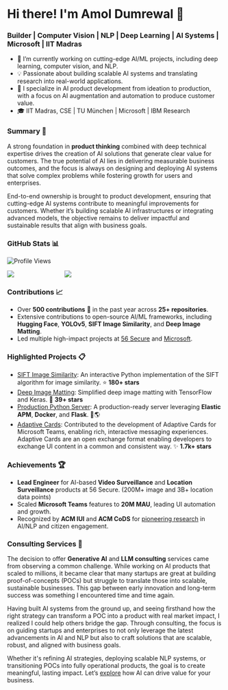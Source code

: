 # Hi there! I'm Amol Dumrewal 👋

### Builder | Computer Vision | NLP | Deep Learning | AI Systems | Microsoft | IIT Madras

- 🔭 I’m currently working on cutting-edge AI/ML projects, including deep learning, computer vision, and NLP.
- 💡 Passionate about building scalable AI systems and translating research into real-world applications.
- 🌱 I specialize in AI product development from ideation to production, with a focus on AI augmentation and automation to produce customer value.
- 🎓 IIT Madras, CSE | TU München | Microsoft | IBM Research

### Summary 🚀

A strong foundation in **product thinking** combined with deep technical expertise drives the creation of AI solutions that generate clear value for customers. The true potential of AI lies in delivering measurable business outcomes, and the focus is always on designing and deploying AI systems that solve complex problems while fostering growth for users and enterprises.

End-to-end ownership is brought to product development, ensuring that cutting-edge AI systems contribute to meaningful improvements for customers. Whether it’s building scalable AI infrastructures or integrating advanced models, the objective remains to deliver impactful and sustainable results that align with business goals.

### GitHub Stats 📊

![Profile Views](https://hits.sh/github.com/adumrewal.svg?style=for-the-badge&extraCount=1616&label=PROFILE+VIEWS&color=red&labelColor=black)

<div style="display: flex; justify-content: space-between;">
  <img src="https://github-readme-stats.vercel.app/api?username=adumrewal&show_icons=true&hide=issues,prs,contribs&show=prs_merged_percentage&hide_rank=true&include_all_commits=true&private=true&theme=radical" />
  <img src="https://github-readme-stats.vercel.app/api/top-langs/?username=adumrewal&layout=compact&theme=radical" />
  <img src=""/>
  <img src=""/>
  <img src=""/>
</div>


### Contributions 📈

- Over **500 contributions** 🚀 in the past year across **25+ repositories**.
- Extensive contributions to open-source AI/ML frameworks, including **Hugging Face**, **YOLOv5**, **SIFT Image Similarity**, and **Deep Image Matting**.
- Led multiple high-impact projects at [56 Secure](https://www.56secure.com/) and [Microsoft](https://www.microsoft.com/en-us/microsoft-teams).

### Highlighted Projects 📋

- [SIFT Image Similarity](https://github.com/adumrewal/SIFTImageSimilarity): An interactive Python implementation of the SIFT algorithm for image similarity. ⭐ **180+ stars**
- [Deep Image Matting](https://github.com/adumrewal/imageMatting): Simplified deep image matting with TensorFlow and Keras. 🚀 **39+ stars**
- [Production Python Server](https://github.com/adumrewal/python-production-server): A production-ready server leveraging **Elastic APM**, **Docker**, and **Flask**. 🔧🌎
- [Adaptive Cards](https://learn.microsoft.com/en-us/adaptive-cards/): Contributed to the development of Adaptive Cards for Microsoft Teams, enabling rich, interactive messaging experiences. Adaptive Cards are an open exchange format enabling developers to exchange UI content in a common and consistent way. ✨ **1.7k+ stars**

### Achievements 🏆

- **Lead Engineer** for AI-based **Video Surveillance** and **Location Surveillance** products at 56 Secure. (200M+ image and 3B+ location data points)
- Scaled **Microsoft Teams** features to **20M MAU**, leading UI automation and growth.
- Recognized by **ACM IUI** and **ACM CoDS** for [pioneering research](https://scholar.google.com/citations?user=ikllmgUAAAAJ) in AI/NLP and citizen engagement.


### Consulting Services 💼

The decision to offer **Generative AI** and **LLM consulting** services came from observing a common challenge. While working on AI products that scaled to millions, it became clear that many startups are great at building proof-of-concepts (POCs) but struggle to translate those into scalable, sustainable businesses. This gap between early innovation and long-term success was something I encountered time and time again.

Having built AI systems from the ground up, and seeing firsthand how the right strategy can transform a POC into a product with real market impact, I realized I could help others bridge the gap. Through consulting, the focus is on guiding startups and enterprises to not only leverage the latest advancements in AI and NLP but also to craft solutions that are scalable, robust, and aligned with business goals.

Whether it's refining AI strategies, deploying scalable NLP systems, or transitioning POCs into fully operational products, the goal is to create meaningful, lasting impact. Let’s [explore](https://www.linkedin.com/in/adumrewal/) how AI can drive value for your business.
